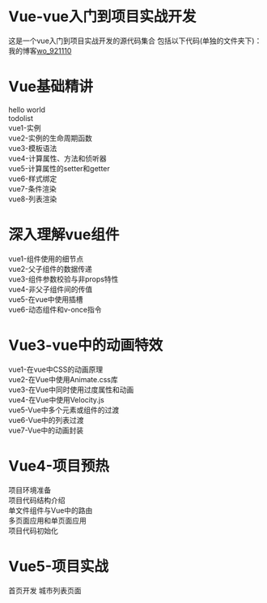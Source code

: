 # Vue-vue入门到项目实战开发
这是一个vue入门到项目实战开发的源代码集合
包括以下代码(单独的文件夹下)：
我的博客[wo_921110](https://blog.csdn.net/wo_921110)

# Vue基础精讲                                                                                                                           
  hello world                                                                                                                           
  todolist        
  vue1-实例          
  vue2-实例的生命周期函数                                                                                                                 
  vue3-模板语法                                                                                                                           
  vue4-计算属性、方法和侦听器                                                                                                             
  vue5-计算属性的setter和getter                                                                                                           
  vue6-样式绑定                                                                                                                           
  vue7-条件渲染                                                                                                                           
  vue8-列表渲染                                                                                                                           
  
# 深入理解vue组件
  vue1-组件使用的细节点                                                                                                                   
  vue2-父子组件的数据传递                                                                                                                 
  vue3-组件参数校验与非props特性                                                                                                           
  vue4-非父子组件间的传值                                                                                                                 
  vue5-在vue中使用插槽                                                                                                                   
  vue6-动态组件和v-once指令                                                                                                               
  
# Vue3-vue中的动画特效
  vue1-在vue中CSS的动画原理                                                                                                               
  vue2-在Vue中使用Animate.css库                                                                                                           
  vue3-在Vue中同时使用过度属性和动画                                                                                                       
  vue4-在Vue中使用Velocity.js                                                                                                             
  vue5-Vue中多个元素或组件的过渡                                                                                                           
  vue6-Vue中的列表过渡                                                                                                                   
  vue7-Vue中的动画封装
  
# Vue4-项目预热 
  项目环境准备                                                                                                                           
  项目代码结构介绍                                                                                                                       
  单文件组件与Vue中的路由                                                                                                                 
  多页面应用和单页面应用                                                                                                                   
  项目代码初始化                                            
  
# Vue5-项目实战
  首页开发
  城市列表页面
